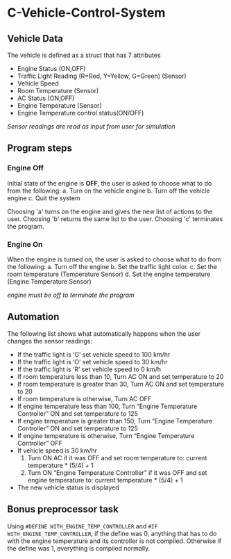 # C-Vehicle-Control-System

## Vehicle Data
The vehicle is defined as a struct that has 7 attributes
- Engine Status (ON,OFF)
- Traffic Light Reading (R=Red, Y=Yellow, G=Green) (Sensor)
- Vehicle Speed
- Room Temperature (Sensor)
- AC Status (ON,OFF)
- Engine Temperature (Sensor)
- Engine Temperature control status(ON/OFF)

*Sensor readings are read as input from user for simulation*

## Program steps
### Engine Off
Initial state of the engine is **OFF**, the user is asked to choose what to do from the following:
a. Turn on the vehicle engine
b. Turn off the vehicle engine
c. Quit the system

Choosing 'a' turns on the engine and gives the new list of actions to the user.
Choosing 'b' returns the same list to the user.
Choosing 'c' terminates the program.

### Engine On
When the engine is turned on, the user is asked to choose what to do from the following:
a. Turn off the engine
b. Set the traffic light color.
c. Set the room temperature (Temperature Sensor)
d. Set the engine temperature (Engine Temperature Sensor)

*engine must be off to terminate the program*

## Automation
The following list shows what automatically happens when the user changes the sensor readings:
- If the traffic light is ‘G’ set vehicle speed to 100 km/hr
- If the traffic light is ‘O’ set vehicle speed to 30 km/hr
- If the traffic light is ‘R’ set vehicle speed to 0 km/h
- If room temperature less than 10, Turn AC ON and set temperature to 20
- If room temperature is greater than 30, Turn AC ON and set temperature to 20
- If room temperature is otherwise, Turn AC OFF
- If engine temperature less than 100, Turn “Engine Temperature Controller” ON and set temperature to 125
- If engine temperature is greater than 150, Turn “Engine Temperature Controller” ON and set temperature to 125
- If engine temperature is otherwise, Turn “Engine Temperature Controller” OFF
- If vehicle speed is 30 km/hr
    1. Turn ON AC if it was OFF and set room temperature to: current temperature * (5/4) + 1
    2. Turn ON “Engine Temperature Controller” if it was OFF and set engine temperature to: current temperature * (5/4) + 1
- The new vehicle status is displayed

## Bonus preprocessor task
Using `#DEFINE WITH_ENGINE_TEMP_CONTROLLER` and `#IF WITH_ENGINE_TEMP_CONTROLLER`, if the define was 0, anything that has to do with the engine temperature and its controller is not compiled.
Otherwise if the define was 1, everything is compiled normally.
